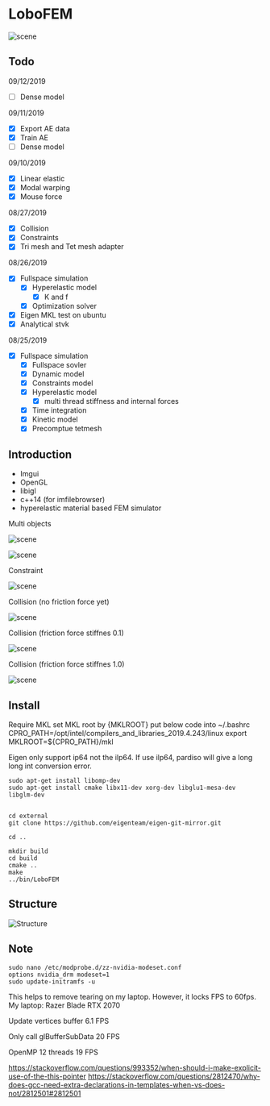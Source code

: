 # LoboFEM
![scene](https://github.com/lrquad/LoboFEMCmake/blob/master/demo/default/Images/scene.png)

## Todo

09/12/2019
- [ ] Dense model

09/11/2019
- [x] Export AE data
- [x] Train AE
- [ ] Dense model

09/10/2019
- [x] Linear elastic
- [x] Modal warping
- [x] Mouse force

08/27/2019
- [x] Collision
- [x] Constraints
- [x] Tri mesh and Tet mesh adapter

08/26/2019
- [x] Fullspace simulation
  - [x] Hyperelastic model
    - [x] K and f
  - [x] Optimization solver
- [x] Eigen MKL test on ubuntu
- [x] Analytical stvk

08/25/2019
- [x] Fullspace simulation
  - [x] Fullspace sovler
  - [x] Dynamic model
  - [x] Constraints model
  - [x] Hyperelastic model
    - [x] multi thread stiffness and internal forces
  - [x] Time integration
  - [x] Kinetic model
  - [x] Precomptue tetmesh

## Introduction
- Imgui
- OpenGL 
- libigl 
- c++14 (for imfilebrowser)
- hyperelastic material based FEM simulator

Multi objects

![scene](https://github.com/lrquad/LoboFEMCmake/blob/master/demo/default/Images/screen_recored2.gif)


![scene](https://github.com/lrquad/LoboFEMCmake/blob/master/demo/default/Images/screen_recored3.gif)

Constraint

![scene](https://github.com/lrquad/LoboFEMCmake/blob/master/demo/default/Images/screen_recored4.gif)

Collision (no friction force yet)

![scene](https://github.com/lrquad/LoboFEMCmake/blob/master/demo/default/Images/screen_recored5.gif)

Collision (friction force stiffnes 0.1)

![scene](https://github.com/lrquad/LoboFEMCmake/blob/master/demo/default/Images/screen_recored6.gif)

Collision (friction force stiffnes 1.0)

![scene](https://github.com/lrquad/LoboFEMCmake/blob/master/demo/default/Images/screen_recored7.gif)


## Install

Require MKL
set MKL root by {MKLROOT}
put below code into ~/.bashrc
CPRO_PATH=/opt/intel/compilers_and_libraries_2019.4.243/linux
export MKLROOT=${CPRO_PATH}/mkl

Eigen only support ip64 not the ilp64.
If use ilp64, pardiso will give a long long int conversion error.


    sudo apt-get install libomp-dev
    sudo apt-get install cmake libx11-dev xorg-dev libglu1-mesa-dev libglm-dev


    cd external
    git clone https://github.com/eigenteam/eigen-git-mirror.git

    cd ..

    mkdir build
    cd build
    cmake ..
    make
    ../bin/LoboFEM


## Structure
![Structure](https://github.com/lrquad/LoboFEMCmake/blob/master/demo/default/Images/LoboFEM.jpeg)



## Note
    sudo nano /etc/modprobe.d/zz-nvidia-modeset.conf
    options nvidia_drm modeset=1
    sudo update-initramfs -u
This helps to remove tearing on my laptop. However, it locks FPS to 60fps.
My laptop: Razer Blade RTX 2070

Update vertices buffer
6.1 FPS

Only call glBufferSubData
20 FPS

OpenMP 12 threads
19 FPS



https://stackoverflow.com/questions/993352/when-should-i-make-explicit-use-of-the-this-pointer
https://stackoverflow.com/questions/2812470/why-does-gcc-need-extra-declarations-in-templates-when-vs-does-not/2812501#2812501


